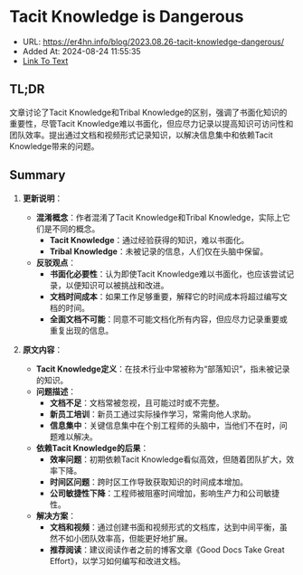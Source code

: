 # Tacit Knowledge is Dangerous
- URL: https://er4hn.info/blog/2023.08.26-tacit-knowledge-dangerous/
- Added At: 2024-08-24 11:55:35
- [Link To Text](2024-08-24-tacit-knowledge-is-dangerous_raw.md)

## TL;DR
文章讨论了Tacit Knowledge和Tribal Knowledge的区别，强调了书面化知识的重要性，尽管Tacit Knowledge难以书面化，但应尽力记录以提高知识可访问性和团队效率。提出通过文档和视频形式记录知识，以解决信息集中和依赖Tacit Knowledge带来的问题。

## Summary
1. **更新说明**：
   - **混淆概念**：作者混淆了Tacit Knowledge和Tribal Knowledge，实际上它们是不同的概念。
     - **Tacit Knowledge**：通过经验获得的知识，难以书面化。
     - **Tribal Knowledge**：未被记录的信息，人们仅在头脑中保留。
   - **反驳观点**：
     - **书面化必要性**：认为即使Tacit Knowledge难以书面化，也应该尝试记录，以便知识可以被挑战和改进。
     - **文档时间成本**：如果工作足够重要，解释它的时间成本将超过编写文档的时间。
     - **全面文档不可能**：同意不可能文档化所有内容，但应尽力记录重要或重复出现的信息。

2. **原文内容**：
   - **Tacit Knowledge定义**：在技术行业中常被称为“部落知识”，指未被记录的知识。
   - **问题描述**：
     - **文档不足**：文档常被忽视，且可能过时或不完整。
     - **新员工培训**：新员工通过实际操作学习，常需向他人求助。
     - **信息集中**：关键信息集中在个别工程师的头脑中，当他们不在时，问题难以解决。
   - **依赖Tacit Knowledge的后果**：
     - **效率问题**：初期依赖Tacit Knowledge看似高效，但随着团队扩大，效率下降。
     - **时间区问题**：跨时区工作导致获取知识的时间成本增加。
     - **公司敏捷性下降**：工程师被阻塞时间增加，影响生产力和公司敏捷性。
   - **解决方案**：
     - **文档和视频**：通过创建书面和视频形式的文档库，达到中间平衡，虽然不如小团队效率高，但能更好地扩展。
     - **推荐阅读**：建议阅读作者之前的博客文章《Good Docs Take Great Effort》，以学习如何编写和改进文档。
